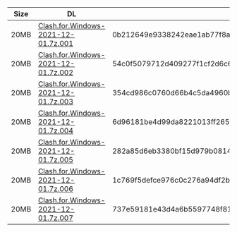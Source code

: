 |    Size   |     DL  | sha512sum |
|  ---  |  ---  |  ---  |
| 20MB | [Clash.for.Windows-2021-12-01.7z.001](https://cdn.jsdelivr.net/gh/appleians/cfw_intel@main/Clash.for.Windows-2021-12-01.7z.001) | 0b212649e9338242eae1ab77f8a0bde05a62d52a4dee94d6b7b620789e2b45558faf21332996eebf67150f3c527de2f888b1d4ac0fcac865e95aa8da59c37d58 |
| 20MB | [Clash.for.Windows-2021-12-01.7z.002](https://cdn.jsdelivr.net/gh/appleians/cfw_intel@main/Clash.for.Windows-2021-12-01.7z.002) | 54c0f5079712d409277f1cf2d6c6c1110fdccc768d1dece0474a8159422c1a9474a359726c92269c9ddabc91d4594c0a14aefad028a37d594507b8028a624643 |
| 20MB | [Clash.for.Windows-2021-12-01.7z.003](https://cdn.jsdelivr.net/gh/appleians/cfw_intel@main/Clash.for.Windows-2021-12-01.7z.003) | 354cd986c0760d66b4c5da4960b18a42a3460fce795f5dafbee13196bee66a0063450cae3ef37496764b07fa134337cdd7c78931763a2c9eb461648560b853ef |
| 20MB | [Clash.for.Windows-2021-12-01.7z.004](https://cdn.jsdelivr.net/gh/appleians/cfw_intel@main/Clash.for.Windows-2021-12-01.7z.004) | 6d96181be4d99da8221013ff265d1d3593bd13b5c94c6bd1615ac3aa5192471fbda2d7a33c29311c2cf0f8158b7759920fbc04b20f167995e206f55573e16c24 |
| 20MB | [Clash.for.Windows-2021-12-01.7z.005](https://cdn.jsdelivr.net/gh/appleians/cfw_intel@main/Clash.for.Windows-2021-12-01.7z.005) | 282a85d6eb3380bf15d979b08145ea07a167e40d017f1f4f6c39b620b308b03953ec62c9f10ab341d8b9f7035f6dd3f40d8efd8c6f28499663ba6ffafc2260c6 |
| 20MB | [Clash.for.Windows-2021-12-01.7z.006](https://cdn.jsdelivr.net/gh/appleians/cfw_intel@main/Clash.for.Windows-2021-12-01.7z.006) | 1c769f5defce976c0c276a94df2b5d34bc8e5f54597badbf220ae47fc84d56eb271690221d6b5ed71609e4dda7b33e14b9e9a0d0c44e7fc7912753633a2d0f3b |
| 20MB | [Clash.for.Windows-2021-12-01.7z.007](https://cdn.jsdelivr.net/gh/appleians/cfw_intel@main/Clash.for.Windows-2021-12-01.7z.007) | 737e59181e43d4a6b5597748f81d74523f256c7fd3ec2c6d60568a6805f9e7336c94dc9bb5c6972f18927b84045c2feef1d374d6c9c68bd055fb878c1111c981 |

